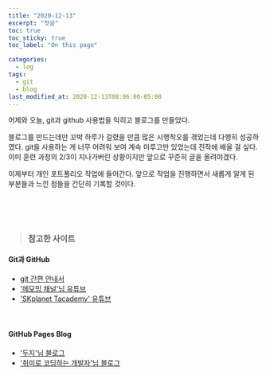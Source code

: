 ```yaml
---
title: "2020-12-13"
excerpt: "첫글"
toc: true
toc_sticky: true
toc_label: "On this page"

categories:
  - log
tags:
  - git
  - blog
last_modified_at: 2020-12-13T08:06:00-05:00
---
```


어제와 오늘, git과 github 사용법을 익히고 블로그를 만들었다. <br />

블로그를 만드는데만 꼬박 하루가 걸렸을 만큼 많은 시행착오를 겪었는데 다행히 성공하였다. git을 사용하는 게 너무 어려워 보여 계속 미루고만 있었는데 진작에 배울 걸 싶다. 이미 훈련 과정의 2/3이 지나가버린 상황이지만 앞으로 꾸준히 글을 올려야겠다.<br />

이제부터 개인 포트폴리오 작업에 들어간다.
앞으로 작업을 진행하면서 새롭게 알게 된 부분들과 느낀 점들을 간단히 기록할 것이다.

<br />
<br />
<br />

> ### 참고한 사이트

#### Git과 GitHub

- [git 간편 안내서](https://rogerdudler.github.io/git-guide/index.ko.html) <br />
- ['메모밍 채널'님 유튜브](https://www.youtube.com/watch?v=tC8Xj_Bf8Fw) <br />
- ['SKplanet Tacademy' 유튜브](https://www.youtube.com/watch?v=YQat_D1C-ps) <br />
  <br />
  <br />

#### GitHub Pages Blog

- ['두지'님 블로그](http://blog.naver.com/PostView.nhn?blogId=success1834&logNo=221473763444&parentCategoryNo=&categoryNo=15&viewDate=&isShowPopularPosts=false&from=postView) <br />
- ['취미로 코딩하는 개발자'님 블로그](https://devinlife.com/categories/#howto-github-pages)
